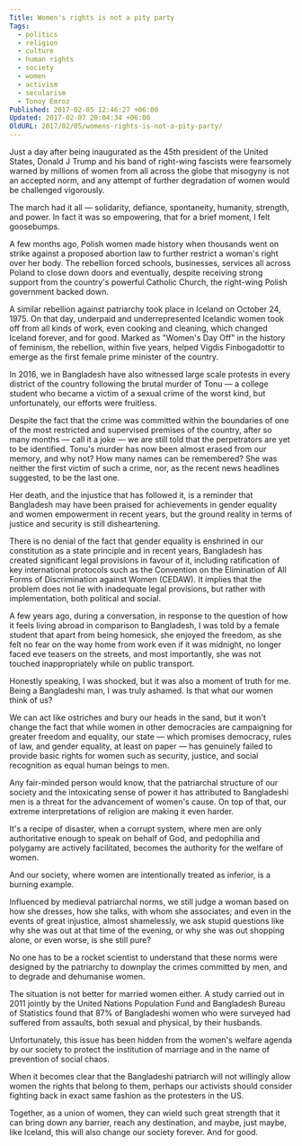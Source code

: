 ```yaml
---
Title: Women's rights is not a pity party
Tags:
  - politics
  - religion
  - culture
  - human rights
  - society
  - women
  - activism
  - secularism
  - Tonoy Emroz
Published: 2017-02-05 12:46:27 +06:00
Updated: 2017-02-07 20:04:34 +06:00
OldURL: 2017/02/05/womens-rights-is-not-a-pity-party/
---
```


Just a day after being inaugurated as the 45th president of the United States, Donald J Trump and his band of right-wing fascists were fearsomely warned by millions of women from all across the globe that misogyny is not an accepted norm, and any attempt of further degradation of women would be challenged vigorously.

The march had it all — solidarity, defiance, spontaneity, humanity, strength, and power. In fact it was so empowering, that for a brief moment, I felt goosebumps.

A few months ago, Polish women made history when thousands went on strike against a proposed abortion law to further restrict a woman's right over her body. The rebellion forced schools, businesses, services all across Poland to close down doors and eventually, despite receiving strong support from the country's powerful Catholic Church, the right-wing Polish government backed down.

A similar rebellion against patriarchy took place in Iceland on October 24, 1975. On that day, underpaid and underrepresented Icelandic women took off from all kinds of work, even cooking and cleaning, which changed Iceland forever, and for good.
Marked as "Women's Day Off" in the history of feminism, the rebellion, within five years, helped Vigdis Finbogadottir to emerge as the first female prime minister of the country.

In 2016, we in Bangladesh have also witnessed large scale protests in every district of the country following the brutal murder of Tonu — a college student who became a victim of a sexual crime of the worst kind, but unfortunately, our efforts were fruitless.

Despite the fact that the crime was committed within the boundaries of one of the most restricted and supervised premises of the country, after so many months — call it a joke — we are still told that the perpetrators are yet to be identified.
Tonu's murder has now been almost erased from our memory, and why not? How many names can be remembered? She was neither the first victim of such a crime, nor, as the recent news headlines suggested, to be the last one.

Her death, and the injustice that has followed it, is a reminder that Bangladesh may have been praised for achievements in gender equality and women empowerment in recent years, but the ground reality in terms of justice and security is still disheartening.

There is no denial of the fact that gender equality is enshrined in our constitution as a state principle and in recent years, Bangladesh has created significant legal provisions in favour of it, including ratification of key international protocols such as the Convention on the Elimination of All Forms of Discrimination against Women (CEDAW).
It implies that the problem does not lie with inadequate legal provisions, but rather with implementation, both political and social.

A few years ago, during a conversation, in response to the question of how it feels living abroad in comparison to Bangladesh, I was told by a female student that apart from being homesick, she enjoyed the freedom, as she felt no fear on the way home from work even if it was midnight, no longer faced eve teasers on the streets, and most importantly, she was not touched inappropriately while on public transport.

Honestly speaking, I was shocked, but it was also a moment of truth for me. Being a Bangladeshi man, I was truly ashamed. Is that what our women think of us?

We can act like ostriches and bury our heads in the sand, but it won't change the fact that while women in other democracies are campaigning for greater freedom and equality, our state — which promises democracy, rules of law, and gender equality, at least on paper — has genuinely failed to provide basic rights for women such as security, justice, and social recognition as equal human beings to men.

Any fair-minded person would know, that the patriarchal structure of our society and the intoxicating sense of power it has attributed to Bangladeshi men is a threat for the advancement of women's cause.
On top of that, our extreme interpretations of religion are making it even harder.

It's a recipe of disaster, when a corrupt system, where men are only authoritative enough to speak on behalf of God, and pedophilia and polygamy are actively facilitated, becomes the authority for the welfare of women.

And our society, where women are intentionally treated as inferior, is a burning example.

Influenced by medieval patriarchal norms, we still judge a woman based on how she dresses, how she talks, with whom she associates; and even in the events of great injustice, almost shamelessly, we ask stupid questions like why she was out at that time of the evening, or why she was out shopping alone, or even worse, is she still pure?

No one has to be a rocket scientist to understand that these norms were designed by the patriarchy to downplay the crimes committed by men, and to degrade and dehumanise women.

The situation is not better for married women either. A study carried out in 2011 jointly by the United Nations Population Fund and Bangladesh Bureau of Statistics found that 87% of Bangladeshi women who were surveyed had suffered from assaults, both sexual and physical, by their husbands.

Unfortunately, this issue has been hidden from the women's welfare agenda by our society to protect the institution of marriage and in the name of prevention of social chaos.

When it becomes clear that the Bangladeshi patriarch will not willingly allow women the rights that belong to them, perhaps our activists should consider fighting back in exact same fashion as the protesters in the US.

Together, as a union of women, they can wield such great strength that it can bring down any barrier, reach any destination, and maybe, just maybe, like Iceland, this will also change our society forever. And for good.
